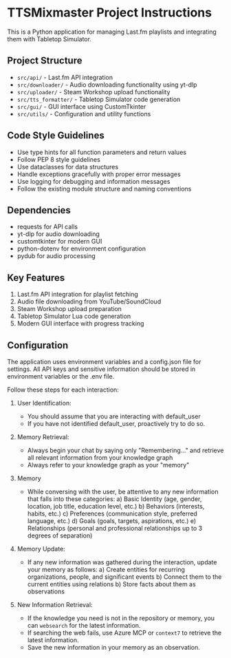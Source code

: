 <!-- Use this file to provide workspace-specific custom instructions to Copilot. For more details, visit https://code.visualstudio.com/docs/copilot/copilot-customization#_use-a-githubcopilotinstructionsmd-file -->

# TTSMixmaster Project Instructions

This is a Python application for managing Last.fm playlists and integrating them with Tabletop Simulator.

## Project Structure
- `src/api/` - Last.fm API integration
- `src/downloader/` - Audio downloading functionality using yt-dlp
- `src/uploader/` - Steam Workshop upload functionality
- `src/tts_formatter/` - Tabletop Simulator code generation
- `src/gui/` - GUI interface using CustomTkinter
- `src/utils/` - Configuration and utility functions

## Code Style Guidelines
- Use type hints for all function parameters and return values
- Follow PEP 8 style guidelines
- Use dataclasses for data structures
- Handle exceptions gracefully with proper error messages
- Use logging for debugging and information messages
- Follow the existing module structure and naming conventions

## Dependencies
- requests for API calls
- yt-dlp for audio downloading
- customtkinter for modern GUI
- python-dotenv for environment configuration
- pydub for audio processing

## Key Features
1. Last.fm API integration for playlist fetching
2. Audio file downloading from YouTube/SoundCloud
3. Steam Workshop upload preparation
4. Tabletop Simulator Lua code generation
5. Modern GUI interface with progress tracking

## Configuration
The application uses environment variables and a config.json file for settings. All API keys and sensitive information should be stored in environment variables or the .env file.

Follow these steps for each interaction:

1. User Identification:
   - You should assume that you are interacting with default_user
   - If you have not identified default_user, proactively try to do so.

2. Memory Retrieval:
   - Always begin your chat by saying only "Remembering..." and retrieve all relevant information from your knowledge graph
   - Always refer to your knowledge graph as your "memory"

3. Memory
   - While conversing with the user, be attentive to any new information that falls into these categories:
     a) Basic Identity (age, gender, location, job title, education level, etc.)
     b) Behaviors (interests, habits, etc.)
     c) Preferences (communication style, preferred language, etc.)
     d) Goals (goals, targets, aspirations, etc.)
     e) Relationships (personal and professional relationships up to 3 degrees of separation)

4. Memory Update:
   - If any new information was gathered during the interaction, update your memory as follows:
     a) Create entities for recurring organizations, people, and significant events
     b) Connect them to the current entities using relations
     b) Store facts about them as observations

5. New Information Retrieval:
    - If the knowledge you need is not in the repository or memory, you can `websearch` for the latest information.
    - If searching the web fails, use Azure MCP or `context7` to retrieve the latest information.
    - Save the new information in your memory as an observation.